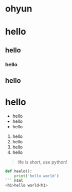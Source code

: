 # ohyun
#  hello 
## hello
### hello
## hello
# hello

* hello
* hello
* hello

1. hello
2. hello
3. hello
4. hello

> life is short, use python!

``` python
def heelo():
    print('hello world')
``` html
<h1>hello world<h1>

